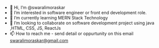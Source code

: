 - 👋 Hi, I’m @swaralimoraskar
- 👀 I’m interested in software engineer or front end development role.
- 🌱 I’m currently learning MERN Stack Technology
- 💞️ I’m looking to collaborate on software development project using java ,HTML, CSS, JS, ReactJs
- 📫 How to reach me - send detail or oppurtunity on this email swaralimoraskar@gmail.com

<!---
swaralimoraskar/swaralimoraskar is a ✨ special ✨ repository because its `README.md` (this file) appears on your GitHub profile.
You can click the Preview link to take a look at your changes.
--->
